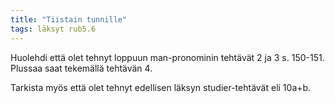 ```yaml
---
title: "Tiistain tunnille"
tags: läksyt rub5.6
---
```


Huolehdi että olet tehnyt loppuun man-pronominin tehtävät 2 ja 3 s. 150-151. Plussaa saat tekemällä tehtävän 4.

Tarkista myös että olet tehnyt edellisen läksyn studier-tehtävät eli 10a+b.